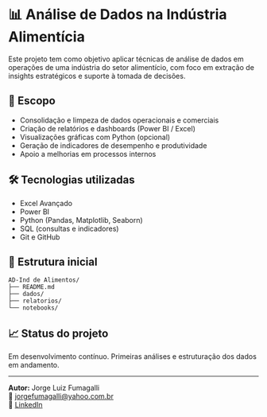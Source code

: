 # 📊 Análise de Dados na Indústria Alimentícia

Este projeto tem como objetivo aplicar técnicas de análise de dados em operações de uma indústria do setor alimentício, com foco em extração de insights estratégicos e suporte à tomada de decisões.

## 🧾 Escopo

- Consolidação e limpeza de dados operacionais e comerciais
- Criação de relatórios e dashboards (Power BI / Excel)
- Visualizações gráficas com Python (opcional)
- Geração de indicadores de desempenho e produtividade
- Apoio a melhorias em processos internos

## 🛠️ Tecnologias utilizadas

- Excel Avançado
- Power BI
- Python (Pandas, Matplotlib, Seaborn)
- SQL (consultas e indicadores)
- Git e GitHub

## 📂 Estrutura inicial

```
AD-Ind de Alimentos/
├── README.md
├── dados/
├── relatorios/
└── notebooks/
```

## 📈 Status do projeto

Em desenvolvimento contínuo. Primeiras análises e estruturação dos dados em andamento.

---

**Autor:** Jorge Luiz Fumagalli  
📧 jorgefumagalli@yahoo.com.br  
🔗 [LinkedIn](https://www.linkedin.com/in/jorgefumagalli/)
